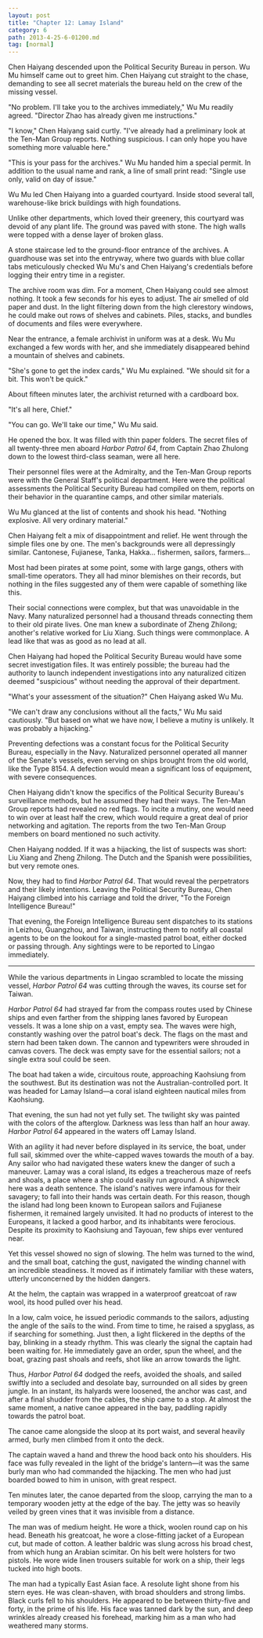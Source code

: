 ```yaml
---
layout: post
title: "Chapter 12: Lamay Island"
category: 6
path: 2013-4-25-6-01200.md
tag: [normal]
---
```


Chen Haiyang descended upon the Political Security Bureau in person. Wu Mu himself came out to greet him. Chen Haiyang cut straight to the chase, demanding to see all secret materials the bureau held on the crew of the missing vessel.

"No problem. I'll take you to the archives immediately," Wu Mu readily agreed. "Director Zhao has already given me instructions."

"I know," Chen Haiyang said curtly. "I've already had a preliminary look at the Ten-Man Group reports. Nothing suspicious. I can only hope you have something more valuable here."

"This is your pass for the archives." Wu Mu handed him a special permit. In addition to the usual name and rank, a line of small print read: "Single use only, valid on day of issue."

Wu Mu led Chen Haiyang into a guarded courtyard. Inside stood several tall, warehouse-like brick buildings with high foundations.

Unlike other departments, which loved their greenery, this courtyard was devoid of any plant life. The ground was paved with stone. The high walls were topped with a dense layer of broken glass.

A stone staircase led to the ground-floor entrance of the archives. A guardhouse was set into the entryway, where two guards with blue collar tabs meticulously checked Wu Mu's and Chen Haiyang's credentials before logging their entry time in a register.

The archive room was dim. For a moment, Chen Haiyang could see almost nothing. It took a few seconds for his eyes to adjust. The air smelled of old paper and dust. In the light filtering down from the high clerestory windows, he could make out rows of shelves and cabinets. Piles, stacks, and bundles of documents and files were everywhere.

Near the entrance, a female archivist in uniform was at a desk. Wu Mu exchanged a few words with her, and she immediately disappeared behind a mountain of shelves and cabinets.

"She's gone to get the index cards," Wu Mu explained. "We should sit for a bit. This won't be quick."

About fifteen minutes later, the archivist returned with a cardboard box.

"It's all here, Chief."

"You can go. We'll take our time," Wu Mu said.

He opened the box. It was filled with thin paper folders. The secret files of all twenty-three men aboard *Harbor Patrol 64*, from Captain Zhao Zhulong down to the lowest third-class seaman, were all here.

Their personnel files were at the Admiralty, and the Ten-Man Group reports were with the General Staff's political department. Here were the political assessments the Political Security Bureau had compiled on them, reports on their behavior in the quarantine camps, and other similar materials.

Wu Mu glanced at the list of contents and shook his head. "Nothing explosive. All very ordinary material."

Chen Haiyang felt a mix of disappointment and relief. He went through the simple files one by one. The men's backgrounds were all depressingly similar. Cantonese, Fujianese, Tanka, Hakka... fishermen, sailors, farmers...

Most had been pirates at some point, some with large gangs, others with small-time operators. They all had minor blemishes on their records, but nothing in the files suggested any of them were capable of something like this.

Their social connections were complex, but that was unavoidable in the Navy. Many naturalized personnel had a thousand threads connecting them to their old pirate lives. One man knew a subordinate of Zheng Zhilong; another's relative worked for Liu Xiang. Such things were commonplace. A lead like that was as good as no lead at all.

Chen Haiyang had hoped the Political Security Bureau would have some secret investigation files. It was entirely possible; the bureau had the authority to launch independent investigations into any naturalized citizen deemed "suspicious" without needing the approval of their department.

"What's your assessment of the situation?" Chen Haiyang asked Wu Mu.

"We can't draw any conclusions without all the facts," Wu Mu said cautiously. "But based on what we have now, I believe a mutiny is unlikely. It was probably a hijacking."

Preventing defections was a constant focus for the Political Security Bureau, especially in the Navy. Naturalized personnel operated all manner of the Senate's vessels, even serving on ships brought from the old world, like the Type 8154. A defection would mean a significant loss of equipment, with severe consequences.

Chen Haiyang didn't know the specifics of the Political Security Bureau's surveillance methods, but he assumed they had their ways. The Ten-Man Group reports had revealed no red flags. To incite a mutiny, one would need to win over at least half the crew, which would require a great deal of prior networking and agitation. The reports from the two Ten-Man Group members on board mentioned no such activity.

Chen Haiyang nodded. If it was a hijacking, the list of suspects was short: Liu Xiang and Zheng Zhilong. The Dutch and the Spanish were possibilities, but very remote ones.

Now, they had to find *Harbor Patrol 64*. That would reveal the perpetrators and their likely intentions. Leaving the Political Security Bureau, Chen Haiyang climbed into his carriage and told the driver, "To the Foreign Intelligence Bureau!"

That evening, the Foreign Intelligence Bureau sent dispatches to its stations in Leizhou, Guangzhou, and Taiwan, instructing them to notify all coastal agents to be on the lookout for a single-masted patrol boat, either docked or passing through. Any sightings were to be reported to Lingao immediately.

***

While the various departments in Lingao scrambled to locate the missing vessel, *Harbor Patrol 64* was cutting through the waves, its course set for Taiwan.

*Harbor Patrol 64* had strayed far from the compass routes used by Chinese ships and even farther from the shipping lanes favored by European vessels. It was a lone ship on a vast, empty sea. The waves were high, constantly washing over the patrol boat's deck. The flags on the mast and stern had been taken down. The cannon and typewriters were shrouded in canvas covers. The deck was empty save for the essential sailors; not a single extra soul could be seen.

The boat had taken a wide, circuitous route, approaching Kaohsiung from the southwest. But its destination was not the Australian-controlled port. It was headed for Lamay Island—a coral island eighteen nautical miles from Kaohsiung.

That evening, the sun had not yet fully set. The twilight sky was painted with the colors of the afterglow. Darkness was less than half an hour away. *Harbor Patrol 64* appeared in the waters off Lamay Island.

With an agility it had never before displayed in its service, the boat, under full sail, skimmed over the white-capped waves towards the mouth of a bay. Any sailor who had navigated these waters knew the danger of such a maneuver. Lamay was a coral island, its edges a treacherous maze of reefs and shoals, a place where a ship could easily run aground. A shipwreck here was a death sentence. The island's natives were infamous for their savagery; to fall into their hands was certain death. For this reason, though the island had long been known to European sailors and Fujianese fishermen, it remained largely unvisited. It had no products of interest to the Europeans, it lacked a good harbor, and its inhabitants were ferocious. Despite its proximity to Kaohsiung and Tayouan, few ships ever ventured near.

Yet this vessel showed no sign of slowing. The helm was turned to the wind, and the small boat, catching the gust, navigated the winding channel with an incredible steadiness. It moved as if intimately familiar with these waters, utterly unconcerned by the hidden dangers.

At the helm, the captain was wrapped in a waterproof greatcoat of raw wool, its hood pulled over his head.

In a low, calm voice, he issued periodic commands to the sailors, adjusting the angle of the sails to the wind. From time to time, he raised a spyglass, as if searching for something. Just then, a light flickered in the depths of the bay, blinking in a steady rhythm. This was clearly the signal the captain had been waiting for. He immediately gave an order, spun the wheel, and the boat, grazing past shoals and reefs, shot like an arrow towards the light.

Thus, *Harbor Patrol 64* dodged the reefs, avoided the shoals, and sailed swiftly into a secluded and desolate bay, surrounded on all sides by green jungle. In an instant, its halyards were loosened, the anchor was cast, and after a final shudder from the cables, the ship came to a stop. At almost the same moment, a native canoe appeared in the bay, paddling rapidly towards the patrol boat.

The canoe came alongside the sloop at its port waist, and several heavily armed, burly men climbed from it onto the deck.

The captain waved a hand and threw the hood back onto his shoulders. His face was fully revealed in the light of the bridge's lantern—it was the same burly man who had commanded the hijacking. The men who had just boarded bowed to him in unison, with great respect.

Ten minutes later, the canoe departed from the sloop, carrying the man to a temporary wooden jetty at the edge of the bay. The jetty was so heavily veiled by green vines that it was invisible from a distance.

The man was of medium height. He wore a thick, woolen round cap on his head. Beneath his greatcoat, he wore a close-fitting jacket of a European cut, but made of cotton. A leather baldric was slung across his broad chest, from which hung an Arabian scimitar. On his belt were holsters for two pistols. He wore wide linen trousers suitable for work on a ship, their legs tucked into high boots.

The man had a typically East Asian face. A resolute light shone from his stern eyes. He was clean-shaven, with broad shoulders and strong limbs. Black curls fell to his shoulders. He appeared to be between thirty-five and forty, in the prime of his life. His face was tanned dark by the sun, and deep wrinkles already creased his forehead, marking him as a man who had weathered many storms.